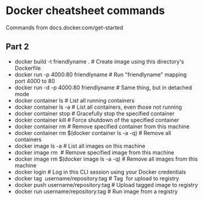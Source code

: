 # Docker cheatsheet commands

Commands from docs.docker.com/get-started

## Part 2

* docker build -t friendlyname .  # Create image using this directory's Dockerfile
* docker run -p 4000:80 friendlyname  # Run "friendlyname" mapping port 4000 to 80
* docker run -d -p 4000:80 friendlyname         # Same thing, but in detached mode
* docker container ls                                # List all running containers
* docker container ls -a             # List all containers, even those not running
* docker container stop <hash>           # Gracefully stop the specified container
* docker container kill <hash>         # Force shutdown of the specified container
* docker container rm <hash>        # Remove specified container from this machine
* docker container rm $(docker container ls -a -q)         # Remove all containers
* docker image ls -a                             # List all images on this machine
* docker image rm <image id>            # Remove specified image from this machine
* docker image rm $(docker image ls -a -q)   # Remove all images from this machine
* docker login             # Log in this CLI session using your Docker credentials
* docker tag <image> username/repository:tag  # Tag <image> for upload to registry
* docker push username/repository:tag            # Upload tagged image to registry
* docker run username/repository:tag                   # Run image from a registry
